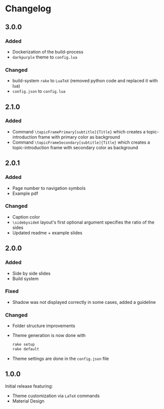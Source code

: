 # Changelog

## 3.0.0

### Added

- Dockerization of the build-process
- `darkpurple` theme to `config.lua`

### Changed

- build-system `rake` to `LuaTeX` (removed python code and replaced it with lua)
- `config.json` to `config.lua`

## 2.1.0

### Added

- Command `\topicFramePrimary[subtitle]{Title}` which creates a topic-introduction frame with primary color as background
- Command `\topicFrameSecondary[subtitle]{Title}` which creates a topic-introduction frame with secondary color as background

## 2.0.1

### Added

- Page number to navigation symbols
- Example pdf

### Changed

- Caption color
- `\sidebysideX` layout's first optional argument specifies the ratio of the sides
- Updated readme + example slides

## 2.0.0

### Added

- Side by side slides
- Build system

### Fixed

- Shadow was not displayed correctly in some cases, added a guideline

### Changed

- Folder structure improvements
- Theme generation is now done with

    ```bash
    rake setup
    rake default
    ```

- Theme settings are done in the `config.json` file

## 1.0.0

Initial release featuring:

- Theme customization via `LaTeX` commands
- Material Design
